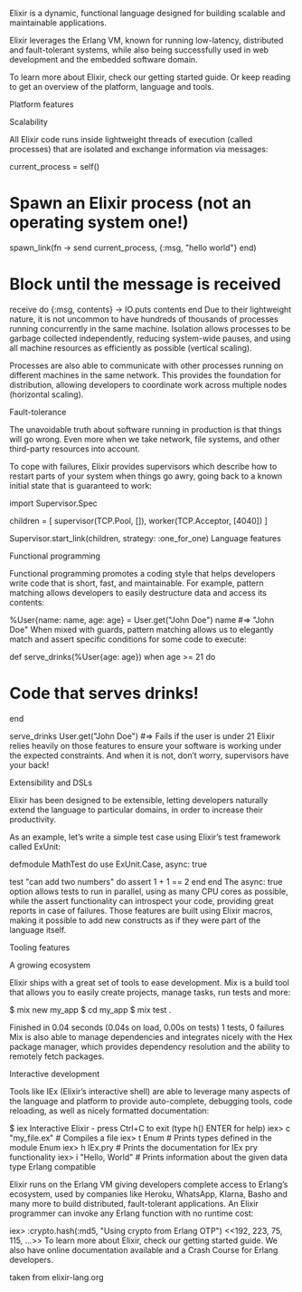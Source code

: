Elixir is a dynamic, functional language designed for building scalable and maintainable applications.

Elixir leverages the Erlang VM, known for running low-latency, distributed and fault-tolerant systems, while also being successfully used in web development and the embedded software domain.

To learn more about Elixir, check our getting started guide. Or keep reading to get an overview of the platform, language and tools.

Platform features

Scalability

All Elixir code runs inside lightweight threads of execution (called processes) that are isolated and exchange information via messages:

current_process = self()

# Spawn an Elixir process (not an operating system one!)
spawn_link(fn ->
  send current_process, {:msg, "hello world"}
end)

# Block until the message is received
receive do
  {:msg, contents} -> IO.puts contents
end
Due to their lightweight nature, it is not uncommon to have hundreds of thousands of processes running concurrently in the same machine. Isolation allows processes to be garbage collected independently, reducing system-wide pauses, and using all machine resources as efficiently as possible (vertical scaling).

Processes are also able to communicate with other processes running on different machines in the same network. This provides the foundation for distribution, allowing developers to coordinate work across multiple nodes (horizontal scaling).

Fault-tolerance

The unavoidable truth about software running in production is that things will go wrong. Even more when we take network, file systems, and other third-party resources into account.

To cope with failures, Elixir provides supervisors which describe how to restart parts of your system when things go awry, going back to a known initial state that is guaranteed to work:

import Supervisor.Spec

children = [
  supervisor(TCP.Pool, []),
  worker(TCP.Acceptor, [4040])
]

Supervisor.start_link(children, strategy: :one_for_one)
Language features

Functional programming

Functional programming promotes a coding style that helps developers write code that is short, fast, and maintainable. For example, pattern matching allows developers to easily destructure data and access its contents:

%User{name: name, age: age} = User.get("John Doe")
name #=> "John Doe"
When mixed with guards, pattern matching allows us to elegantly match and assert specific conditions for some code to execute:

def serve_drinks(%User{age: age}) when age >= 21 do
  # Code that serves drinks!
end

serve_drinks User.get("John Doe")
#=> Fails if the user is under 21
Elixir relies heavily on those features to ensure your software is working under the expected constraints. And when it is not, don’t worry, supervisors have your back!

Extensibility and DSLs

Elixir has been designed to be extensible, letting developers naturally extend the language to particular domains, in order to increase their productivity.

As an example, let’s write a simple test case using Elixir’s test framework called ExUnit:

defmodule MathTest do
  use ExUnit.Case, async: true

  test "can add two numbers" do
    assert 1 + 1 == 2
  end
end
The async: true option allows tests to run in parallel, using as many CPU cores as possible, while the assert functionality can introspect your code, providing great reports in case of failures. Those features are built using Elixir macros, making it possible to add new constructs as if they were part of the language itself.

Tooling features

A growing ecosystem

Elixir ships with a great set of tools to ease development. Mix is a build tool that allows you to easily create projects, manage tasks, run tests and more:

$ mix new my_app
$ cd my_app
$ mix test
.

Finished in 0.04 seconds (0.04s on load, 0.00s on tests)
1 tests, 0 failures
Mix is also able to manage dependencies and integrates nicely with the Hex package manager, which provides dependency resolution and the ability to remotely fetch packages.

Interactive development

Tools like IEx (Elixir’s interactive shell) are able to leverage many aspects of the language and platform to provide auto-complete, debugging tools, code reloading, as well as nicely formatted documentation:

$ iex
Interactive Elixir - press Ctrl+C to exit (type h() ENTER for help)
iex> c "my_file.ex"        # Compiles a file
iex> t Enum                # Prints types defined in the module Enum
iex> h IEx.pry             # Prints the documentation for IEx pry functionality
iex> i "Hello, World"      # Prints information about the given data type
Erlang compatible

Elixir runs on the Erlang VM giving developers complete access to Erlang’s ecosystem, used by companies like Heroku, WhatsApp, Klarna, Basho and many more to build distributed, fault-tolerant applications. An Elixir programmer can invoke any Erlang function with no runtime cost:

iex> :crypto.hash(:md5, "Using crypto from Erlang OTP")
<<192, 223, 75, 115, ...>>
To learn more about Elixir, check our getting started guide. We also have online documentation available and a Crash Course for Erlang developers.

taken from elixir-lang.org